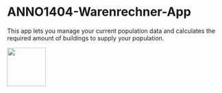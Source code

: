 ANNO1404-Warenrechner-App
=========================

This app lets you manage your current population data and calculates the required amount of buildings to supply your population.

<a href="https://f-droid.org/repository/browse/?fdid=de.ktran.anno1404warenrechner" target="_blank"><img src="https://f-droid.org/badge/get-it-on.png" height="90"/></a>

